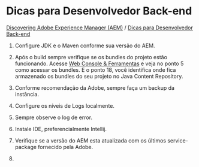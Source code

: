 Dicas para Desenvolvedor Back-end
=========

[Discovering Adobe Experience Manager (AEM)](README.md) / [Dicas para Desenvolvedor Back-end](dicas-para-desenvolvedor-back-end.md)

1. Configure JDK e o Maven conforme sua versão do AEM.

2. Após o build sempre verifique se os bundles do projeto estão funcionando. Acesse [Web Console & Ferramentas](web-console-e-ferramentas.md) e veja no ponto 5 como acessar os bundles. E o ponto 18, você identifica onde fica armazenado os bundles do seu projeto no Java Content Repository.

3. Conforme recomendação da Adobe, sempre faça um backup da instância. 

4. Configure os níveis de Logs localmente.

5. Sempre observe o log de error.

6. Instale IDE, preferencialmente Intellij.

7. Verifique se a versão do AEM esta atualizada com os últimos service-package fornecido pela Adobe.

8. 
